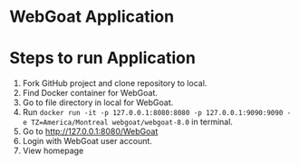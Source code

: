 # WebGoat Application

# Steps to run Application

1. Fork GitHub project and clone repository to local.
2. Find Docker container for WebGoat.
3. Go to file directory in local for WebGoat.
4. Run `docker run -it -p 127.0.0.1:8080:8080 -p 127.0.0.1:9090:9090 -e TZ=America/Montreal webgoat/webgoat-8.0` in terminal.
5. Go to http://127.0.0.1:8080/WebGoat⁠
6. Login with WebGoat user account.
7. View homepage
